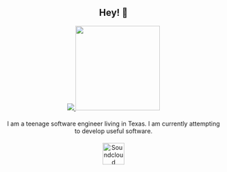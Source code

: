 <h2 align="center">Hey! 👋</h2>
<p align="center">
  <a href="https://github.com/anuraghazra/github-readme-stats">
    <img src="https://github-readme-stats.vercel.app/api?username=Froggo8311&count_private=true&theme=omni&show_icons=true">
    <img src="https://github-readme-stats.vercel.app/api/top-langs/?username=Froggo8311&theme=omni&layout=compact&card_width=350" height="195rem">
  </a>
</p>
<h4 align="center" style="font-weight: normal;">
  I am a teenage software engineer living in Texas. I am currently attempting to develop useful software.
</h4>
<div align="center">
  <a href="https://soundcloud.com/froggo8311"><img src="https://soundcloud.com/pwa-round-icon-512x512.png" alt="Soundcloud" style="width: 50px; height: 50px;" /></a>
</div>
